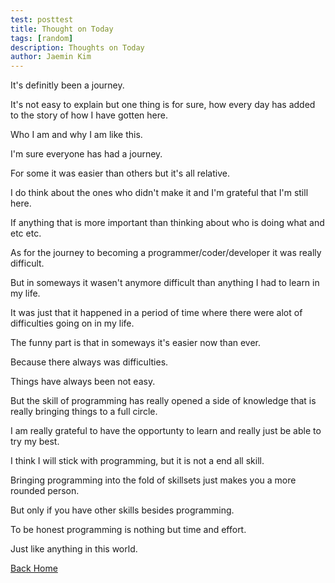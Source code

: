 ```yaml
---
test: posttest
title: Thought on Today
tags: [random]
description: Thoughts on Today
author: Jaemin Kim
---
```


It's definitly been a journey.

It's not easy to explain but one thing is for sure, how every day has added to the story of how I have gotten here.

Who I am and why I am like this.

I'm sure everyone has had a journey.

For some it was easier than others but it's all relative.

I do think about the ones who didn't make it and I'm grateful that I'm still here.

If anything that is more important than thinking about who is doing what and etc etc.

As for the journey to becoming a programmer/coder/developer it was really difficult.

But in someways it wasen't anymore difficult than anything I had to learn in my life.

It was just that it happened in a period of time where there were alot of difficulties going on in my life.

The funny part is that in someways it's easier now than ever.

Because there always was difficulties.

Things have always been not easy.

But the skill of programming has really opened a side of knowledge that is really bringing things to a full circle.

I am really grateful to have the opportunty to learn and really just be able to try my best.

I think I will stick with programming, but it is not a end all skill.

Bringing programming into the fold of skillsets just makes you a more rounded person.

But only if you have other skills besides programming.

To be honest programming is nothing but time and effort.

Just like anything in this world.



[Back Home](https://jaemnkm.github.io/jekyll-now/)
